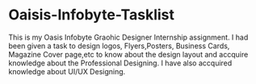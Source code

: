 # Oaisis-Infobyte-Tasklist
This is my Oasis Infobyte Graohic Designer Internship assignment. I had been given a task to design logos, Flyers,Posters, Business Cards, Magazine Cover page,etc to know about the design layout and accquire knowledge about the Professional Designing. I have also accquired knowledge about UI/UX Designing.
